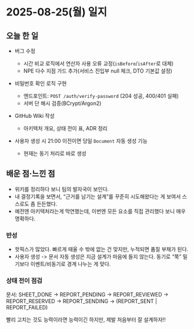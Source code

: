 # 2025-08-25(월) 일지

## 오늘 한 일
- 버그 수정
  - 시간 비교 로직에서 연산자 사용 오류 교정(`isBefore`/`isAfter`로 대체)
  - NPE 다수 지점 가드 추가(서비스 진입부 null 체크, DTO 기본값 설정)
 
- 비밀번호 확인 로직 구현
  - 엔드포인트: `POST /auth/verify-password` (204 성공, 400/401 실패)
  - 서버 단 해시 검증(BCrypt/Argon2)
 
- GitHub Wiki 작성
  - 아키텍처 개요, 상태 전이 표, ADR 정리
- 사용자 생성 시 21:00 이전이면 당일 `Document` 자동 생성 기능
  - 현재는 동기 처리로 바로 생성

## 배운 점·느낀 점

- 위키를 정리하다 보니 팀의 발자국이 보인다. 
- 내 결정기록을 보면서, “근거를 남기는 설계”를 꾸준히 시도해왔다는 게 보여서 스스로도 좀 든든했다.
- 예전엔 아키텍처라는게 막연했는데, 이번엔 모든 요소를 직접 관리했다 보니 매우 명확하다.

### 반성
- 핫픽스가 많았다. 빠르게 때울 수 밖에 없는 건 맞지만, 누적되면 품질 부채가 된다.
- 사용자 생성 -> 문서 자동 생성은 지금 설계가 마음에 들지 않는다. 동기로 “쭉” 밀기보다 이벤트/비동기로 경계 나누는 게 맞다.

### 상태 전이 점검

문서: SHEET_DONE → REPORT_PENDING → REPORT_REVIEWED → REPORT_RESERVED → REPORT_SENDING → (REPORT_SENT | REPORT_FAILED)

빨리 고치는 것도 능력이라면 능력이긴 하지만, 제발 처음부터 잘 설계하자!!

